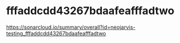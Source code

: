 # fffaddcdd43267bdaafeafffadtwo
https://sonarcloud.io/summary/overall?id=neojarvis-testing_fffaddcdd43267bdaafeafffadtwo
